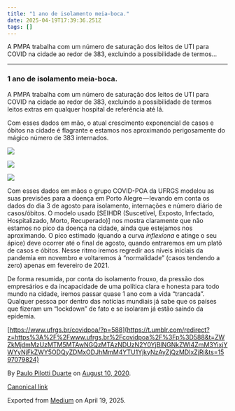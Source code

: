 ```yaml
---
title: "1 ano de isolamento meia-boca."
date: 2025-04-19T17:39:36.251Z
tags: []
---
```


A PMPA trabalha com um número de saturação dos leitos de UTI para COVID na cidade ao redor de 383, excluindo a possibilidade de termos…

* * *

### 1 ano de isolamento meia-boca.

A PMPA trabalha com um número de saturação dos leitos de UTI para COVID na cidade ao redor de 383, excluindo a possibilidade de termos leitos extras em qualquer hospital de referência até lá.

Com esses dados em mão, o atual crescimento exponencial de casos e óbitos na cidade é flagrante e estamos nos aproximando perigosamente do mágico número de 383 internados.

![](https://cdn-images-1.medium.com/max/800/1*GYInsXJCGFw_DxZ3AUS1ZQ.png)

![](https://cdn-images-1.medium.com/max/800/1*o5ihKrEbtiUUd7c4caPWEA.png)

![](https://cdn-images-1.medium.com/max/800/1*uyccB2tVolGChDE4nXcM3A.png)

Com esses dados em mãos o grupo COVID-POA da UFRGS modelou as suas previsões para a doença em Porto Alegre — levando em conta os dados do dia 3 de agosto para isolamento, internações e número diário de casos/óbitos. O modelo usado \[SEIHDR (Suscetível, Exposto, Infectado, Hospitalizado, Morto, Recuperado)\] nos mostra claramente que não estamos no pico da doença na cidade, ainda que estejamos nos aproximando. O pico estimado (quando a curva _inflexiona_ e atinge o seu ápice) deve ocorrer até o final de agosto, quando entraremos em um platô de casos e óbitos. Nesse ritmo iremos regredir aos níveis iniciais da pandemia em novembro e voltaremos à “normalidade” (casos tendendo a zero) apenas em fevereiro de 2021.

De forma resumida, por conta do isolamento frouxo, da pressão dos empresários e da incapacidade de uma política clara e honesta para todo mundo na cidade, iremos passar quase 1 ano com a vida “trancada”. Qualquer pessoa por dentro das notícias mundiais já sabe que os países que fizeram um “lockdown” de fato e se isolaram já estão saindo da epidemia.

[https://www.ufrgs.br/covidpoa/?p=588](https://t.umblr.com/redirect?z=https%3A%2F%2Fwww.ufrgs.br%2Fcovidpoa%2F%3Fp%3D588&t=ZWZkMjdmMzUzMTM5MTAwNGQzMTAzNDUzN2Y0YjBlNGNkZWI4ZmM3YixjYWYyNjFkZWY5ODQyZDMxODJhMmM4YTU1YjkyNzAyZjQzMDIxZjRi&ts=1597079824)

By [Paulo Pilotti Duarte](https://medium.com/@paulopilotti) on [August 10, 2020](https://medium.com/p/fef1adee9187).

[Canonical link](https://medium.com/@paulopilotti/1-ano-de-isolamento-meia-boca-fef1adee9187)

Exported from [Medium](https://medium.com) on April 19, 2025.